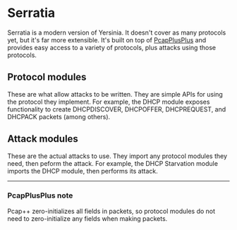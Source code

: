 # Serratia

Serratia is a modern version of Yersinia. It doesn't cover as many protocols yet, but it's far more extensible. It's built on top of [PcapPlusPlus](https://github.com/seladb/PcapPlusPlus) and provides easy access to a variety of protocols, plus attacks using those protocols.

## Protocol modules

These are what allow attacks to be written. They are simple APIs for using the protocol they implement. For example, the DHCP module exposes functionality to create DHCPDISCOVER, DHCPOFFER, DHCPREQUEST, and DHCPACK packets (among others).

## Attack modules
These are the actual attacks to use. They import any protocol modules they need, then peform the attack. For example, the DHCP Starvation module imports the DHCP module, then performs its attack.

---

### PcapPlusPlus note
Pcap++ zero-initializes all fields in packets, so protocol modules do not need to zero-initialize any fields when making packets.